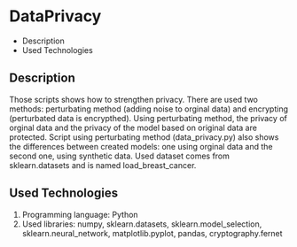 # DataPrivacy

- Description
- Used Technologies

## Description
Those scripts shows how to strengthen privacy. There are used two methods: perturbating method (adding noise to orginal data) and encrypting (perturbated data is encrypthed). Using perturbating method, the privacy of orginal data and the privacy of the model based on original data are protected. Script using perturbating method (data_privacy.py) also shows the differences between created models: one using orginal data and the second one, using synthetic data. Used dataset comes from sklearn.datasets and is named load_breast_cancer.

## Used Technologies
1. Programming language: Python
2. Used libraries: numpy, sklearn.datasets, sklearn.model_selection, sklearn.neural_network, matplotlib.pyplot, pandas, cryptography.fernet
